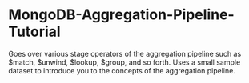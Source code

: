 # MongoDB-Aggregation-Pipeline-Tutorial
Goes over various stage operators of the aggregation pipeline such as $match, $unwind, $lookup, $group, and so forth.
Uses a small sample dataset to introduce you to the concepts of the aggregation pipeline.
